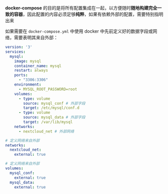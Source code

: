 
**docker-compose** 的目的是将所有配置集成在一起，以方便随时**随地构建完全一致的容器**，因此配置的内容必须足够**纯粹**，如果有依赖外部的配置，需要特别指明出来

如果需要在 `docker-compose.yml` 中使用 docker 中先前定义好的数据字段或网络，需要表明其来自外部：

```yml
version: '3'
services:
  mysql:
    image: mysql
    container_name: mysql
    restart: always
    ports:
      - "3306:3306"
    environment:
      - MYSQL_ROOT_PASSWORD=root
    volumes:
      - type: volume
        source: mysql_conf # 外部字段
        target: /etc/mysql/conf.d
      - type: volume
        source: mysql_data # 外部字段
        target: /var/lib/mysql
    networks:
      - nextcloud_net # 外部网络

# 定义网络来自外部
networks:
  nextcloud_net:
    external: true

# 定义网络来自外部
volumes:
  mysql_conf:
    external: true
  mysql_data:
    external: true
```